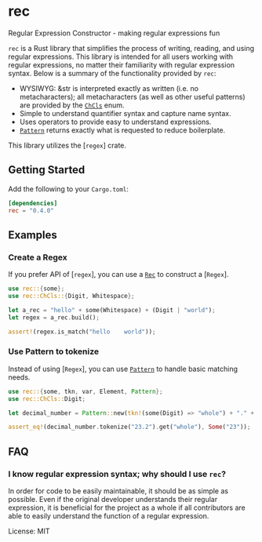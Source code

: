 # rec

Regular Expression Constructor - making regular expressions fun

`rec` is a Rust library that simplifies the process of writing, reading, and using regular
expressions. This library is intended for all users working with regular expressions, no matter
their familiarity with regular expression syntax. Below is a summary of the functionality
provided by `rec`:

- WYSIWYG: &str is interpreted exactly as written (i.e. no metacharacters); all metacharacters
(as well as other useful patterns) are provided by the [`ChCls`] enum.
- Simple to understand quantifier syntax and capture name syntax.
- Uses operators to provide easy to understand expressions.
- [`Pattern`] returns exactly what is requested to reduce boilerplate.

This library utilizes the [`regex`] crate.

## Getting Started

Add the following to your `Cargo.toml`:

```toml
[dependencies]
rec = "0.4.0"
```

## Examples
### Create a Regex
If you prefer API of [`regex`], you can use a [`Rec`] to construct a [`Regex`].
```rust
use rec::{some};
use rec::ChCls::{Digit, Whitespace};

let a_rec = "hello" + some(Whitespace) + (Digit | "world");
let regex = a_rec.build();

assert!(regex.is_match("hello    world"));
```

### Use Pattern to tokenize
Instead of using [`Regex`], you can use [`Pattern`] to handle basic matching needs.
```rust
use rec::{some, tkn, var, Element, Pattern};
use rec::ChCls::Digit;

let decimal_number = Pattern::new(tkn!(some(Digit) => "whole") + "." + var(Digit));

assert_eq!(decimal_number.tokenize("23.2").get("whole"), Some("23"));
```

## FAQ

### I know regular expression syntax; why should I use `rec`?

In order for code to be easily maintainable, it should be as simple as possible. Even if the
original developer understands their regular expression, it is beneficial for the project as a
whole if all contributors are able to easily understand the function of a regular expression.

[`ChCls`]: enum.ChCls.html
[`Rec`]: struct.Rec.html
[`Pattern`]: struct.Pattern.html

License: MIT

